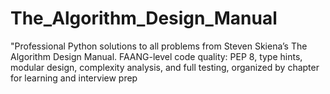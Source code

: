 # The_Algorithm_Design_Manual
"Professional Python solutions to all problems from Steven Skiena’s The Algorithm Design Manual. FAANG-level code quality: PEP 8, type hints, modular design, complexity analysis, and full testing, organized by chapter for learning and interview prep
